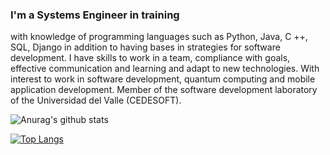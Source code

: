 ### I'm a Systems Engineer in training 
with knowledge of programming languages such as Python, Java, C ++,
SQL, Django in addition to having bases in strategies
for software development. I have skills to work in a
team, compliance with goals, effective communication
and learning and adapt to new technologies. With
interest to work in software development, quantum
computing and mobile application development. Member
of the software development laboratory of the Universidad del Valle (CEDESOFT).

<!--
**Afelipe1599/Afelipe1599** is a ✨ _special_ ✨ repository because its `README.md` (this file) appears on your GitHub profile.

Here are some ideas to get you started:

- 🔭 I’m currently working on ...
- 🌱 I’m currently learning ...
- 👯 I’m looking to collaborate on ...
- 🤔 I’m looking for help with ...
- 💬 Ask me about ...
- 📫 How to reach me: ...
- 😄 Pronouns: ...
- ⚡ Fun fact: ...
-->
![Anurag's github stats](https://github-readme-stats.vercel.app/api?username=Afelipe1599&show_icons=true&theme=radical&count_private=true)

[![Top Langs](https://github-readme-stats.vercel.app/api/top-langs/?username=Afelipe1599)](https://github.com/anuraghazra/github-readme-stats)
